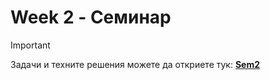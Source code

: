 # Week 2 - Семинар

> [!IMPORTANT]
> Задачи и техните решения можете да откриете тук:
>  [**Sem2**](https://github.com/cathy-09/Introduction-To-Programming/blob/main/Week%201/Sem2)
